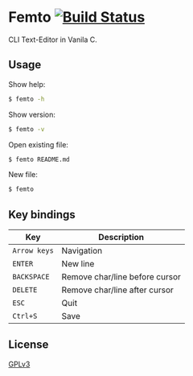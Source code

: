# Femto [![Build Status](https://travis-ci.com/RaphaelPour/femto.svg?branch=master)](https://travis-ci.com/RaphaelPour/femto)

CLI Text-Editor in Vanila C.

## Usage

Show help:

```bash
$ femto -h
```
Show version: 
```bash
$ femto -v
```

Open existing file:
```bash
$ femto README.md
```

New file:
```bash
$ femto
```

## Key bindings

| Key          | Description                    |
|--------------|--------------------------------| 
| `Arrow keys` | Navigation                     |
| `ENTER`      | New line                       |
| `BACKSPACE`  | Remove char/line before cursor |
| `DELETE`     | Remove char/line after cursor  |
| `ESC`        | Quit                           |
| `Ctrl+S`     | Save                           |

## License

[GPLv3](https://www.gnu.org/licenses/gpl-3.0.html)
